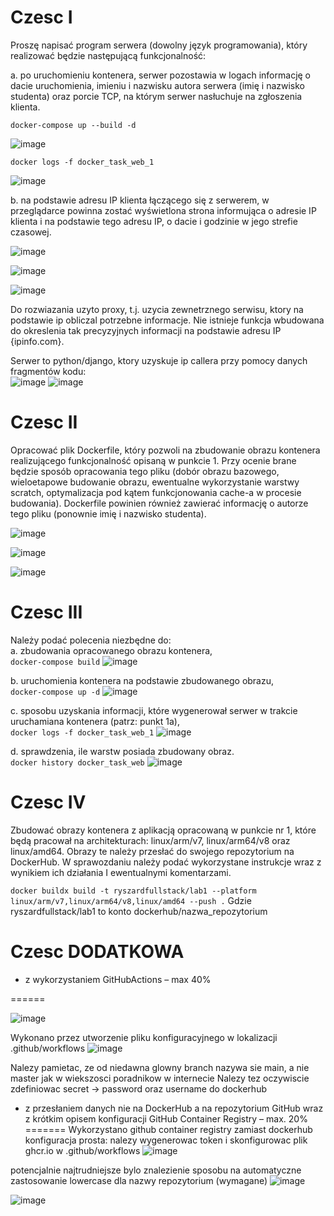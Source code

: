 Czesc I
==============
Proszę napisać program serwera (dowolny język programowania), który realizować będzie następującą funkcjonalność: <br/>

a.	po uruchomieniu kontenera, serwer pozostawia w logach informację o dacie uruchomienia, imieniu i nazwisku autora serwera (imię i nazwisko studenta) oraz porcie TCP, na którym serwer nasłuchuje na zgłoszenia klienta. <br/>

``` 
docker-compose up --build -d
```

![image](https://user-images.githubusercontent.com/41301282/170371595-9e86bd1b-7b89-4638-8da5-5420914f7513.png)

```
docker logs -f docker_task_web_1
```
![image](https://user-images.githubusercontent.com/41301282/170372265-47b632c3-2bc9-451f-9f33-5f63a9d3fb86.png)

b.	na podstawie adresu IP klienta łączącego się z serwerem, w przeglądarce powinna zostać wyświetlona strona informująca o adresie IP klienta i na podstawie tego adresu IP, o dacie i godzinie w jego strefie czasowej.<br/>

![image](https://user-images.githubusercontent.com/41301282/170372307-ec5f94d2-cf53-47a3-bb1e-b9cf2845b3cd.png)

![image](https://user-images.githubusercontent.com/41301282/170372375-736e2086-c319-4ec1-a30c-fec0e749bb56.png)

![image](https://user-images.githubusercontent.com/41301282/170372346-dd9edafd-5821-4509-86f0-6418de26d4ca.png)



Do rozwiazania uzyto proxy, t.j. uzycia zewnetrznego serwisu, ktory na podstawie ip obliczal potrzebne informacje. Nie istnieje funkcja wbudowana do okreslenia tak precyzyjnych informacji na podstawie adresu IP {ipinfo.com}.

Serwer to python/django, ktory uzyskuje ip callera przy pomocy danych fragmentów kodu: <br/>
![image](https://user-images.githubusercontent.com/41301282/170380451-62e91636-8528-4ba2-91d6-db2e0e29521d.png)
![image](https://user-images.githubusercontent.com/41301282/170380503-84fae09f-a174-46d7-877f-8e00bfc241c6.png)



Czesc II
==========
Opracować plik Dockerfile, który pozwoli na zbudowanie obrazu kontenera realizującego funkcjonalność opisaną w punkcie 1. Przy ocenie brane będzie sposób opracowania tego pliku (dobór obrazu bazowego, wieloetapowe budowanie obrazu, ewentualne wykorzystanie warstwy scratch, optymalizacja pod kątem funkcjonowania cache-a w procesie budowania). Dockerfile powinien również zawierać informację o autorze tego pliku (ponownie imię i nazwisko studenta).

![image](https://user-images.githubusercontent.com/41301282/170380682-757b2e96-250b-474f-a1cb-e6d23856fc9c.png)

![image](https://user-images.githubusercontent.com/41301282/170372470-cfb608d4-ef52-4bf4-a94d-2a8a16dff3ce.png)

![image](https://user-images.githubusercontent.com/41301282/170372489-f0e1dfee-7303-45d3-85b4-a3dcf130048f.png)


Czesc III
==========
Należy podać polecenia niezbędne do: <br/>
a.	zbudowania opracowanego obrazu kontenera, <br/>
```docker-compose build```
![image](https://user-images.githubusercontent.com/41301282/170377144-887af6b2-0bd2-439f-8daa-069c1b9da5e6.png)

b.	uruchomienia kontenera na podstawie zbudowanego obrazu, <br/>
``` docker-compose up -d ```
![image](https://user-images.githubusercontent.com/41301282/170377317-6dae76bf-ef4b-46e9-9e1b-81e643fc2d6b.png)

c.	sposobu uzyskania informacji, które wygenerował serwer w trakcie uruchamiana kontenera (patrz: punkt 1a), <br/>
``` docker logs -f docker_task_web_1 ```
![image](https://user-images.githubusercontent.com/41301282/170377550-683e34dd-7c29-4975-916f-6980676a6103.png)

d.	sprawdzenia, ile warstw posiada zbudowany obraz. <br/>
``` docker history docker_task_web ```
![image](https://user-images.githubusercontent.com/41301282/170373671-e598b75e-3a9a-4780-aad0-00cdb4091ef4.png)


Czesc IV
==========
Zbudować obrazy kontenera z aplikacją opracowaną w punkcie nr 1, które będą pracował na architekturach: linux/arm/v7, linux/arm64/v8 oraz linux/amd64. Obrazy te należy przesłać do swojego repozytorium na DockerHub. W sprawozdaniu należy podać wykorzystane instrukcje wraz z wynikiem ich działania I ewentualnymi komentarzami. <br />

```docker buildx build -t ryszardfullstack/lab1 --platform linux/arm/v7,linux/arm64/v8,linux/amd64 --push .```
Gdzie ryszardfullstack/lab1 to konto dockerhub/nazwa_repozytorium

Czesc DODATKOWA
==============

-	z wykorzystaniem GitHubActions – max 40%

======

![image](https://user-images.githubusercontent.com/41301282/170380169-51973f57-9d2d-4611-be99-c6065624ab39.png)


Wykonano przez utworzenie pliku konfiguracyjnego w lokalizacji .github/workflows
![image](https://user-images.githubusercontent.com/41301282/170374748-37c304c9-29b8-4c6c-919a-b7a9376b0dec.png)

Nalezy pamietac, ze od niedawna glowny branch nazywa sie main, a nie master jak w wiekszosci poradnikow w internecie
Nalezy tez oczywiscie zdefiniowac secret -> password oraz username do dockerhub

- z przesłaniem danych nie na DockerHub a na repozytorium GitHub wraz z krótkim opisem konfiguracji GitHub Container Registry – max. 20%
=======
Wykorzystano github container registry zamiast dockerhub
konfiguracja prosta:  nalezy wygenerowac token i skonfigurowac plik ghcr.io w .github/workflows
![image](https://user-images.githubusercontent.com/41301282/170376273-6f5673b1-eabc-4180-93c4-34b8427b0a71.png)

potencjalnie najtrudniejsze bylo znalezienie sposobu na automatyczne zastosowanie lowercase dla nazwy repozytorium (wymagane)
![image](https://user-images.githubusercontent.com/41301282/170379669-0b5963b5-7eba-4adf-81c0-63745e8b8884.png)


![image](https://user-images.githubusercontent.com/41301282/170379729-f1e1a6a5-448d-4c80-91de-92200839ebe4.png)

